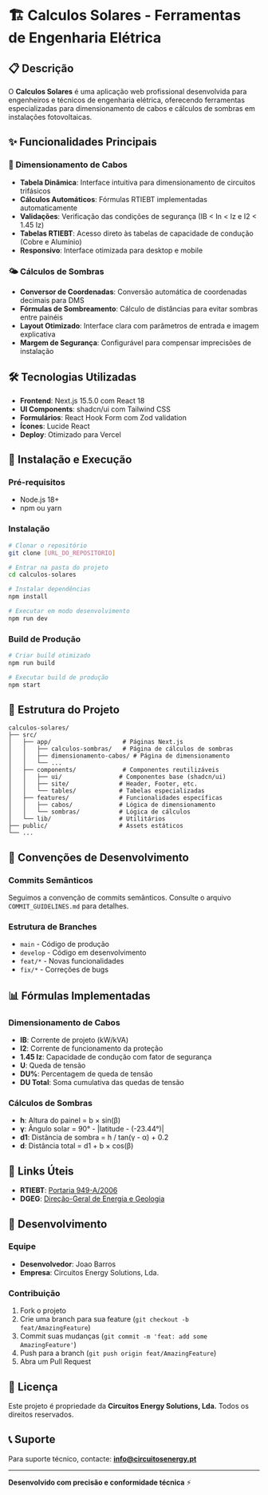 # 🏗️ Calculos Solares - Ferramentas de Engenharia Elétrica

## 📋 Descrição

O **Calculos Solares** é uma aplicação web profissional desenvolvida para engenheiros e técnicos de engenharia elétrica, oferecendo ferramentas especializadas para dimensionamento de cabos e cálculos de sombras em instalações fotovoltaicas.

## ✨ Funcionalidades Principais

### 🔌 Dimensionamento de Cabos
- **Tabela Dinâmica**: Interface intuitiva para dimensionamento de circuitos trifásicos
- **Cálculos Automáticos**: Fórmulas RTIEBT implementadas automaticamente
- **Validações**: Verificação das condições de segurança (IB < In < Iz e I2 < 1.45 Iz)
- **Tabelas RTIEBT**: Acesso direto às tabelas de capacidade de condução (Cobre e Alumínio)
- **Responsivo**: Interface otimizada para desktop e mobile

### 🌤️ Cálculos de Sombras
- **Conversor de Coordenadas**: Conversão automática de coordenadas decimais para DMS
- **Fórmulas de Sombreamento**: Cálculo de distâncias para evitar sombras entre painéis
- **Layout Otimizado**: Interface clara com parâmetros de entrada e imagem explicativa
- **Margem de Segurança**: Configurável para compensar imprecisões de instalação

## 🛠️ Tecnologias Utilizadas

- **Frontend**: Next.js 15.5.0 com React 18
- **UI Components**: shadcn/ui com Tailwind CSS
- **Formulários**: React Hook Form com Zod validation
- **Ícones**: Lucide React
- **Deploy**: Otimizado para Vercel

## 🚀 Instalação e Execução

### Pré-requisitos
- Node.js 18+ 
- npm ou yarn

### Instalação
```bash
# Clonar o repositório
git clone [URL_DO_REPOSITORIO]

# Entrar na pasta do projeto
cd calculos-solares

# Instalar dependências
npm install

# Executar em modo desenvolvimento
npm run dev
```

### Build de Produção
```bash
# Criar build otimizado
npm run build

# Executar build de produção
npm start
```

## 📁 Estrutura do Projeto

```
calculos-solares/
├── src/
│   ├── app/                    # Páginas Next.js
│   │   ├── calculos-sombras/   # Página de cálculos de sombras
│   │   ├── dimensionamento-cabos/ # Página de dimensionamento
│   │   └── ...
│   ├── components/             # Componentes reutilizáveis
│   │   ├── ui/                # Componentes base (shadcn/ui)
│   │   ├── site/              # Header, Footer, etc.
│   │   └── tables/            # Tabelas especializadas
│   ├── features/              # Funcionalidades específicas
│   │   ├── cabos/             # Lógica de dimensionamento
│   │   └── sombras/           # Lógica de cálculos
│   └── lib/                   # Utilitários
├── public/                    # Assets estáticos
└── ...
```

## 🎯 Convenções de Desenvolvimento

### Commits Semânticos
Seguimos a convenção de commits semânticos. Consulte o arquivo `COMMIT_GUIDELINES.md` para detalhes.

### Estrutura de Branches
- `main` - Código de produção
- `develop` - Código em desenvolvimento
- `feat/*` - Novas funcionalidades
- `fix/*` - Correções de bugs

## 📊 Fórmulas Implementadas

### Dimensionamento de Cabos
- **IB**: Corrente de projeto (kW/kVA)
- **I2**: Corrente de funcionamento da proteção
- **1.45 Iz**: Capacidade de condução com fator de segurança
- **U**: Queda de tensão
- **DU%**: Percentagem de queda de tensão
- **DU Total**: Soma cumulativa das quedas de tensão

### Cálculos de Sombras
- **h**: Altura do painel = b × sin(β)
- **γ**: Ângulo solar = 90° - |latitude - (-23.44°)|
- **d1**: Distância de sombra = h / tan(γ - α) + 0.2
- **d**: Distância total = d1 + b × cos(β)

## 🔗 Links Úteis

- **RTIEBT**: [Portaria 949-A/2006](https://files.diariodarepublica.pt/1s/2006/09/17501/00020191.pdf)
- **DGEG**: [Direção-Geral de Energia e Geologia](https://www.dgeg.gov.pt)

## 👥 Desenvolvimento

### Equipe
- **Desenvolvedor**: Joao Barros
- **Empresa**: Circuitos Energy Solutions, Lda.

### Contribuição
1. Fork o projeto
2. Crie uma branch para sua feature (`git checkout -b feat/AmazingFeature`)
3. Commit suas mudanças (`git commit -m 'feat: add some AmazingFeature'`)
4. Push para a branch (`git push origin feat/AmazingFeature`)
5. Abra um Pull Request

## 📄 Licença

Este projeto é propriedade da **Circuitos Energy Solutions, Lda.** Todos os direitos reservados.

## 📞 Suporte

Para suporte técnico, contacte: **info@circuitosenergy.pt**

---

**Desenvolvido com precisão e conformidade técnica** ⚡
